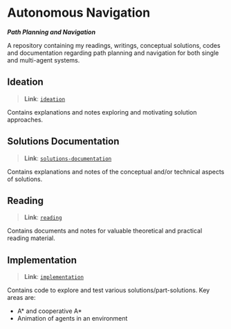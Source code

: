 # Autonomous Navigation
***Path Planning and Navigation***

A repository containing my readings, writings, conceptual solutions, codes and documentation regarding path planning and navigation for both single and multi-agent systems.

## Ideation
> **Link**: [`ideation`](./ideation)

Contains explanations and notes exploring and motivating solution approaches.

## Solutions Documentation
> **Link**: [`solutions-documentation`](./solutions-documentation)

Contains explanations and notes of the conceptual and/or technical aspects of solutions.

## Reading
> **Link**: [`reading`](./reading)

Contains documents and notes for valuable theoretical and practical reading material.

## Implementation
> **Link**: [`implementation`](./implementation)

Contains code to explore and test various solutions/part-solutions. Key areas are:

- A\* and cooperative A\*
- Animation of agents in an environment
